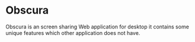 # Obscura
Obscura is an screen sharing Web application for desktop it contains some unique features which other application does not have.
